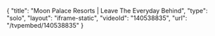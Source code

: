{
    "title": "Moon Palace Resorts | Leave The Everyday Behind",
    "type": "solo",
    "layout": "iframe-static",
    "videoId": "140538835",
    "url": "\/tvpembed\/140538835"
}